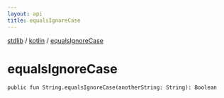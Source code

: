 ```yaml
---
layout: api
title: equalsIgnoreCase
---
```

[stdlib](../index.md) / [kotlin](index.md) / [equalsIgnoreCase](equalsIgnoreCase.md)

# equalsIgnoreCase

```
public fun String.equalsIgnoreCase(anotherString: String): Boolean
```
